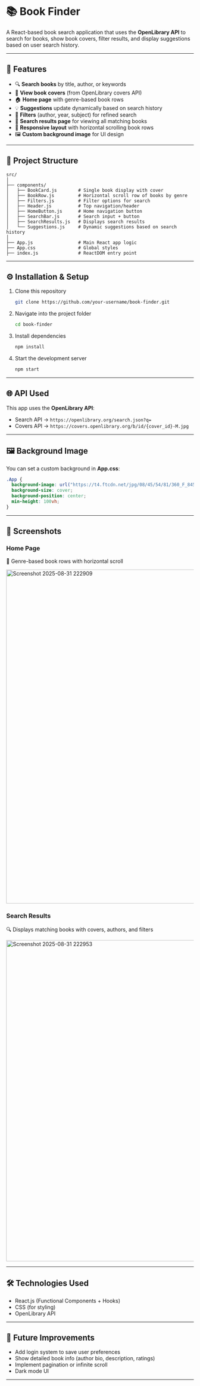 # 📚 Book Finder

A React-based book search application that uses the **OpenLibrary API** to search for books, show book covers, filter results, and display suggestions based on user search history.

---

## 🚀 Features

- 🔍 **Search books** by title, author, or keywords
- 📖 **View book covers** (from OpenLibrary covers API)
- 🏠 **Home page** with genre-based book rows
- 💡 **Suggestions** update dynamically based on search history
- 🎯 **Filters** (author, year, subject) for refined search
- 📜 **Search results page** for viewing all matching books
- 🔄 **Responsive layout** with horizontal scrolling book rows
- 🖼 **Custom background image** for UI design

---

## 📂 Project Structure

```
src/
│
├── components/
│   ├── BookCard.js        # Single book display with cover
│   ├── BookRow.js         # Horizontal scroll row of books by genre
│   ├── Filters.js         # Filter options for search
│   ├── Header.js          # Top navigation/header
│   ├── HomeButton.js      # Home navigation button
│   ├── SearchBar.js       # Search input + button
│   ├── SearchResults.js   # Displays search results
│   └── Suggestions.js     # Dynamic suggestions based on search history
│
├── App.js                 # Main React app logic
├── App.css                # Global styles
├── index.js               # ReactDOM entry point
```

---

## ⚙️ Installation & Setup

1. Clone this repository

   ```bash
   git clone https://github.com/your-username/book-finder.git
   ```

2. Navigate into the project folder

   ```bash
   cd book-finder
   ```

3. Install dependencies

   ```bash
   npm install
   ```

4. Start the development server
   ```bash
   npm start
   ```

---

## 🌐 API Used

This app uses the **OpenLibrary API**:

- Search API → `https://openlibrary.org/search.json?q=`
- Covers API → `https://covers.openlibrary.org/b/id/{cover_id}-M.jpg`

---

## 🖼️ Background Image

You can set a custom background in **App.css**:

```css
.App {
  background-image: url("https://t4.ftcdn.net/jpg/08/45/54/81/360_F_845548159_cUYQy0RjfgUygxCZRlUILJdxScOvxXVy.jpg");
  background-size: cover;
  background-position: center;
  min-height: 100vh;
}
```

---

## 📸 Screenshots

### Home Page

📖 Genre-based book rows with horizontal scroll

<img width="1895" height="894" alt="Screenshot 2025-08-31 222909" src="https://github.com/user-attachments/assets/179bbd7d-a7b6-44a1-9916-091536db0d58" />

### Search Results

🔍 Displays matching books with covers, authors, and filters

<img width="1895" height="860" alt="Screenshot 2025-08-31 222953" src="https://github.com/user-attachments/assets/4965b954-c93f-44ae-8fc8-d8e16b6f6af5" />

---

## 🛠️ Technologies Used

- React.js (Functional Components + Hooks)
- CSS (for styling)
- OpenLibrary API

---

## 📌 Future Improvements

- Add login system to save user preferences
- Show detailed book info (author bio, description, ratings)
- Implement pagination or infinite scroll
- Dark mode UI

---
